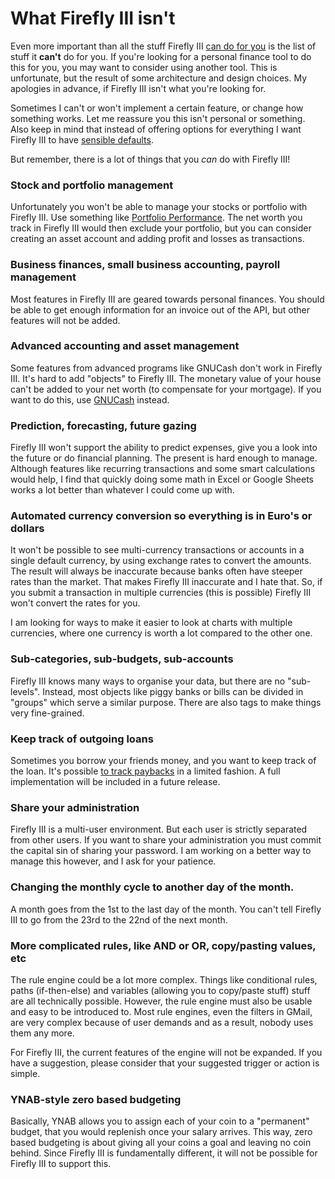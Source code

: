 # What Firefly III isn't

Even more important than all the stuff Firefly III [can do for you](introduction.md) is the list of stuff it **can't** do for you. If you're looking for a personal finance tool to do this for you, you may want to consider using another tool. This is unfortunate, but the result of some architecture and design choices. My apologies in advance, if Firefly III isn't what you're looking for.

Sometimes I can't or won't implement a certain feature, or change how something works. Let me reassure you this isn't personal or something. Also keep in mind that instead of offering options for everything I want Firefly III to have [sensible defaults](https://en.wikipedia.org/wiki/Convention_over_configuration).

But remember, there is a lot of things that you *can* do with Firefly III!

### Stock and portfolio management

Unfortunately you won't be able to manage your stocks or portfolio with Firefly III. Use something like [Portfolio Performance](https://www.portfolio-performance.info/). The net worth you track in Firefly III would then exclude your portfolio, but you can consider creating an asset account and adding profit and losses as transactions.

### Business finances, small business accounting, payroll management

Most features in Firefly III are geared towards personal finances. You should be able to get enough information for an invoice out of the API, but other features will not be added.

### Advanced accounting and asset management

Some features from advanced programs like GNUCash don't work in Firefly III. It's hard to add "objects" to Firefly III. The monetary value of your house can't be added to your net worth (to compensate for your mortgage). If you want to do this, use [GNUCash](https://gnucash.org/) instead.

### Prediction, forecasting, future gazing

Firefly III won't support the ability to predict expenses, give you a look into the future or do financial planning. The present is hard enough to manage. Although features like recurring transactions and some smart calculations would help, I find that quickly doing some math in Excel or Google Sheets works a lot better than whatever I could come up with.

### Automated currency conversion so everything is in Euro's or dollars

It won't be possible to see multi-currency transactions or accounts in a single default currency, by using exchange rates to convert the amounts. The result will always be inaccurate because banks often have steeper rates than the market. That makes Firefly III inaccurate and I hate that. So, if you submit a transaction in multiple currencies (this is possible) Firefly III won't convert the rates for you.

I am looking for ways to make it easier to look at charts with multiple currencies, where one currency is worth a lot compared to the other one. 

### Sub-categories, sub-budgets, sub-accounts

Firefly III knows many ways to organise your data, but there are no "sub-levels". Instead, most objects like piggy banks or bills can be divided in "groups" which serve a similar purpose. There are also tags to make things very fine-grained.

### Keep track of outgoing loans

Sometimes you borrow your friends money, and you want to keep track of the loan. It's possible [to track paybacks](../faq/financials.md#what-do-i-do-with-people-who-pay-me-back) in a limited fashion. A full implementation will be included in a future release.

### Share your administration

Firefly III is a multi-user environment. But each user is strictly separated from other users. If you want to share your administration you must commit the capital sin of sharing your password. I am working on a better way to manage this however, and I ask for your patience.

### Changing the monthly cycle to another day of the month.

A month goes from the 1st to the last day of the month. You can't tell Firefly III to go from the 23rd to the 22nd of the next month.

### More complicated rules, like AND or OR, copy/pasting values, etc

The rule engine could be a lot more complex. Things like conditional rules, paths (if-then-else) and variables (allowing you to copy/paste stuff) stuff are all technically possible. However, the rule engine must also be usable and easy to be introduced to. Most rule engines, even the filters in GMail, are very complex because of user demands and as a result, nobody uses them any more.

For Firefly III, the current features of the engine will not be expanded. If you have a suggestion, please consider that your suggested trigger or action is simple.

### YNAB-style zero based budgeting

Basically, YNAB allows you to assign each of your coin to a "permanent" budget, that you would replenish once your salary arrives. This way, zero based budgeting is about giving all your coins a goal and leaving no coin behind. Since Firefly III is fundamentally different, it will not be possible for Firefly III to support this.

